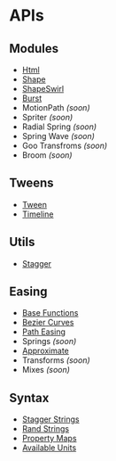 # APIs

## Modules
- [Html](html.md)
- [Shape](shape.md)
- [ShapeSwirl](shape-swirl.md)
- [Burst](burst.md)
- MotionPath *(soon)*
- Spriter *(soon)*
- Radial Spring *(soon)*
- Spring Wave *(soon)*
- Goo Transfroms *(soon)*
- Broom *(soon)*

## Tweens
- [Tween](tweens/tween.md)
- [Timeline](tweens/timeline.md)

## Utils
- [Stagger](utils/stagger.md)

## Easing
- [Base Functions](easing/base-functions.md)
- [Bezier Curves](easing/bezier-curves.md)
- [Path Easing](easing/path-easing.md)
- Springs *(soon)*
- [Approximate](easing/approximate.md)
- Transforms *(soon)*
- Mixes *(soon)*

## Syntax
- [Stagger Strings](syntax/stagger.md)
- [Rand Strings](syntax/rand.md)
- [Property Maps](syntax/property-maps.md)
- [Available Units](syntax/units.md)
